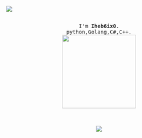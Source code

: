 ![](https://komarev.com/ghpvc/?username=w6t&color=grey)         

<p align="center">
  <br>
  <samp>
    I'm <b><a rel="nofollow noopener noreferrer" target="_blank">Iheb6ix0</a></b>.
    <br>python,Golang,C#,C++</a></b>.<br>

</samp>
  <img src="https://images-ext-2.discordapp.net/external/cZZSAt54whQUlPqRscWdfsAg3F6K5IfSalvdYhoTlsI/https/storage.googleapis.com/replit/images/1633825992805_9aa2168467b24f109e4f4c119ed6cfb3.gif?width=307&height=473" width="200"/>
</p>

<p align="center">
  <br><br>
  <img src="https://github-readme-stats.vercel.app/api/top-langs/?username=w6t&layout=compact&theme=dark"<p align="center">
</p>
